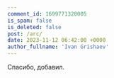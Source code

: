 ```yaml
---
comment_id: 1699771320005
is_spam: false
is_deleted: false
post: /arc/
date: 2023-11-12 06:42:00 +0000
author_fullname: 'Ivan Grishaev'
---
```


Спасибо, добавил.

